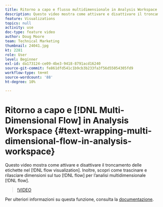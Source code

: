 ```yaml
---
title: Ritorno a capo e flusso multidimensionale in Analysis Workspace
description: Questo video mostra come attivare e disattivare il troncamento delle etichette nella visualizzazione di flusso. Inoltre, scopri come trascinare e rilasciare dimensioni sul tuo flusso per un’analisi di flusso multidimensionale.
feature: Visualizations
topics: null
activity: use
doc-type: feature video
author: Doug Moore
team: Technical Marketing
thumbnail: 24041.jpg
kt: 2281
role: User
level: Beginner
exl-id: da173124-ce09-4be3-9418-8791acd16240
source-git-commit: fe861dfd541c1b9cb3b233fa3f56d55054305fd9
workflow-type: tm+mt
source-wordcount: '88'
ht-degree: 10%

---
```


# Ritorno a capo e [!DNL Multi-Dimensional Flow] in Analysis Workspace {#text-wrapping-multi-dimensional-flow-in-analysis-workspace}

Questo video mostra come attivare e disattivare il troncamento delle etichette nel [!DNL flow visualization]. Inoltre, scopri come trascinare e rilasciare dimensioni sul tuo [!DNL flow] per l’analisi multidimensionale [!DNL flow].

>[!VIDEO](https://video.tv.adobe.com/v/24041/?quality=12)

Per ulteriori informazioni su questa funzione, consulta la [documentazione](https://experienceleague.adobe.com/docs/analytics/analyze/analysis-workspace/visualizations/fallout/fallout-flow.html?lang=en).
